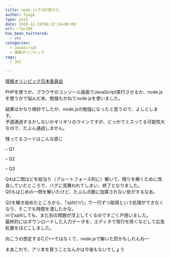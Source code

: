 ```yaml
---
title: node.jsでJOI受けた。
author: tyage
type: post
date: 2010-12-19T08:22:24+00:00
url: /?p=188
has_been_twittered:
  - yes
categories:
  - JavaScript
  - 情報オリンピック
tags:
  - JOI

---
```

<p><a href="http://www.ioi-jp.org/">情報オリンピック日本委員会</a></p>
<p>PHPを使うか、ブラウザのコンソール画面でJavaScript実行させるか、node.jsを使うかで悩んだ末、勉強もかねてnode.jsを使いました。</p>
<p>結果はかなり微妙でしたが、node.jsの勉強になったと思うので、よしとします。<br />
予選通過するかしないかギリギリのラインですが、どっかでミスってる可能性大なので、たぶん通過しません。</p>
<p>残ってるコードはこんな感じ</p>
<p>&#8211; Q1<br />
<script src="https://gist.github.com/747193.js?file=joi-2010-1.js"></script></p>
<p>&#8211; Q2<br />
<script src="https://gist.github.com/747194.js?file=joi-2010-2.js"></script></p>
<p>&#8211; Q3<br />
<script src="https://gist.github.com/747195.js?file=joi-2010-3.js"></script></p>
<p>Q4は二問ほどを総当り（ブルートフォース的に）解いて、残りを解くために改良していたところで、バグに見舞われてしまい、終了となりました。<br />
Q5もはじめの一問を解いたけど、たぶん点数に加算されない気がするなあ。</p>
<p>Q2を解き始めたところから、「split(&#8216;n&#8217;)」で一行ずつ取得という処理ができなくなり、そこでも時間を潰したかな。<br />
rnでsplitしても、また別の問題が浮上してくるのですごく戸惑いました。<br />
最終的にはダウンロードした入力データを、エディタで改行を除くなどして応急処置をほどこしました。</p>
<p>向こうの想定するC,C++ではなくて、node.jsで解いた罰かもしれんねー</p>
<p>まあこれで、アリ本を買うことなんかは今後もないでしょう</p>
